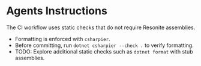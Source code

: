 # Agents Instructions

The CI workflow uses static checks that do not require Resonite assemblies.

- Formatting is enforced with `csharpier`.
- Before committing, run `dotnet csharpier --check .` to verify formatting.
- TODO: Explore additional static checks such as `dotnet format` with stub assemblies.
